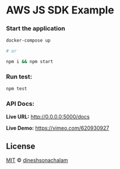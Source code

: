 # AWS JS SDK Example

### Start the application

```sh
docker-compose up

# or

npm i && npm start
```

### Run test:
```sh
npm test
```

### API Docs:

**Live URL:** http://0.0.0.0:5000/docs

**Live Demo:** https://vimeo.com/620930927

## License

[MIT](https://choosealicense.com/licenses/mit/) © [dineshsonachalam](https://www.github.com/dineshsonachalam)